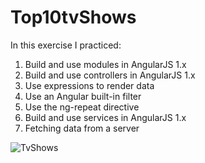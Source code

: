 # Top10tvShows
In this exercise I practiced:
1. Build and use modules in AngularJS 1.x
2. Build and use controllers in AngularJS 1.x
3. Use expressions to render data
4. Use an Angular built-in filter
5. Use the ng-repeat directive
6. Build and use services in AngularJS 1.x
7. Fetching data from a server
<img src="https://res.cloudinary.com/mokaweb/image/upload/v1591985677/Codecademy%20Angular/Top10tvShows.png" alt="TvShows">
